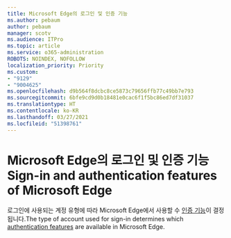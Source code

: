 ```yaml
---
title: Microsoft Edge의 로그인 및 인증 기능
ms.author: pebaum
author: pebaum
manager: scotv
ms.audience: ITPro
ms.topic: article
ms.service: o365-administration
ROBOTS: NOINDEX, NOFOLLOW
localization_priority: Priority
ms.custom:
- "9129"
- "9004625"
ms.openlocfilehash: d9b564f8dcbc8ce5873c79656ffb77c49bb7e793
ms.sourcegitcommit: 6bfe9cd9d0b18481e0cac6f1f5bc86ed7df31037
ms.translationtype: HT
ms.contentlocale: ko-KR
ms.lasthandoff: 03/27/2021
ms.locfileid: "51398761"
---
```

# <a name="sign-in-and-authentication-features-of-microsoft-edge"></a><span data-ttu-id="133c1-102">Microsoft Edge의 로그인 및 인증 기능</span><span class="sxs-lookup"><span data-stu-id="133c1-102">Sign-in and authentication features of Microsoft Edge</span></span>

<span data-ttu-id="133c1-103">로그인에 사용되는 계정 유형에 따라 Microsoft Edge에서 사용할 수 [인증 기능](https://go.microsoft.com/fwlink/?linkid=2134570)이 결정됩니다.</span><span class="sxs-lookup"><span data-stu-id="133c1-103">The type of account used for sign-in determines which [authentication features](https://go.microsoft.com/fwlink/?linkid=2134570) are available in Microsoft Edge.</span></span>